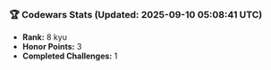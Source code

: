 ### 🏆 Codewars Stats (Updated: 2025-09-10 05:08:41 UTC)

- **Rank:** 8 kyu
- **Honor Points:** 3
- **Completed Challenges:** 1
